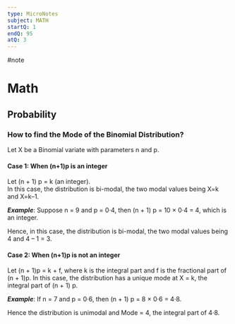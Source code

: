 ```yaml
---
type: MicroNotes
subject: MATH
startQ: 1
endQ: 95
atQ: 3
---
```

#note

# Math
## Probability
### **How to find the Mode of the Binomial Distribution?**

Let X be a Binomial variate with parameters n and p.

#### **Case 1**: When (n+1)p is an integer

Let (n + 1) p = k (an integer).  
In this case, the distribution is bi-modal, the two modal values being X=k and X=k–1.

**_Example_**: Suppose n = 9 and p = 0·4, then (n + 1) p = 10 × 0·4 = 4, which is an integer.

Hence, in this case, the distribution is bi-modal, the two modal values being 4 and 4 – 1 = 3.

#### **Case 2**: When (n+1)p is not an integer

Let (n + 1)p = k + f, where k is the integral part and f is the fractional part of (n + 1)p. In this case, the distribution has a unique mode at X = k, the integral part of (n + 1) p.

**_Example_**: If n = 7 and p = 0·6, then (n + 1) p = 8 × 0·6 = 4·8.

Hence the distribution is unimodal and Mode = 4, the integral part of 4·8.